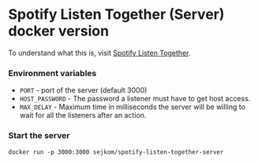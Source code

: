 # Spotify Listen Together (Server) docker version
To understand what this is, visit [Spotify Listen Together](https://github.com/FlafyDev/spotify-listen-together).

### Environment variables 
- `PORT` - port of the server (default 3000)
- `HOST_PASSWORD` - The password a listener must have to get host access.
- `MAX_DELAY` - Maximum time in milliseconds the server will be willing to wait for all the listeners after an action.

### Start the server
```
docker run -p 3000:3000 sejkom/spotify-listen-together-server
```
